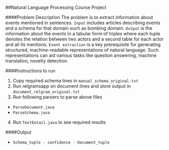 ##Natural Language Processing Course Project

####Problem Description
The problem is to extract information about events mentioned in sentences. `Input` includes articles describing events and a schema for that domain such as bombing domain. `Output` is the information about the events in a tabular form of triples where each tuple denotes the relation between two actors and a second table for each actor and all its mentions. `Event extraction` is a key prerequisite for generating structured, machine-readable representations of natural language. Such representations can aid various tasks like question answering, machine translation, novelty detection.

####Instructions to run
1. Copy required schema lines in `manual_schema_original.txt`
2. Run relgramsapp on document lines and store output in `document_relgram_original.txt`
3. Run following parsers to parse above files
  - `ParseDocument.java`
  - `ParseSchema.java`
4. Run `TextEntail.java` to see required results

####Output
- `Schema_tuple - confidence - Document_tuple`

